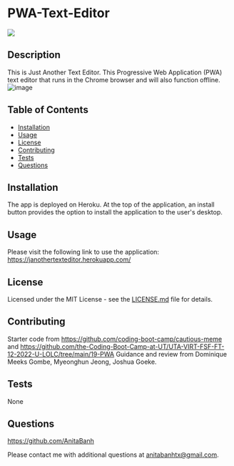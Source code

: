 # PWA-Text-Editor

![](https://img.shields.io/badge/license-MIT-green)

## Description
This is Just Another Text Editor. This Progressive Web Application (PWA) text editor that runs in the Chrome browser and will also function offline. 
![image](https://user-images.githubusercontent.com/120350675/222051767-07183c70-d353-4f9f-8805-5914692297c4.png)

 
## Table of Contents 

  - [Installation](##installation)
  - [Usage](#usage)
  - [License](#license)
  - [Contributing](#contributing)
  - [Tests](#tests)
  - [Questions](#questions)

## Installation
The app is deployed on Heroku. At the top of the application, an install button provides the option to install the application to the user's desktop.

## Usage
Please visit the following link to use the application: 
   https://janothertexteditor.herokuapp.com/

## License
Licensed under the MIT License - see the [LICENSE.md](https://github.com/AnitaBanh/PWA-Text-Editor/blob/main/LICENSE) file for details.

## Contributing
Starter code from https://github.com/coding-boot-camp/cautious-meme and https://github.com/the-Coding-Boot-Camp-at-UT/UTA-VIRT-FSF-FT-12-2022-U-LOLC/tree/main/19-PWA
Guidance and review from Dominique Meeks Gombe, Myeonghun Jeong, Joshua Goeke.

## Tests
None

## Questions
<https://github.com/AnitaBanh>

Please contact me with additional questions at anitabanhtx@gmail.com.
  

